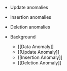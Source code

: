 - Update anomalies
- Insertion anomalies
- Deletion anomalies

- Background
	- [[Data Anomaly]]
	- [[Update Anomaly]]
	- [[Insertion Anomaly]]
	- [[Deletion Anomaly]]